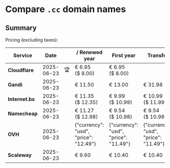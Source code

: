 # Compare `.cc` domain names

## Summary

Pricing (excluding taxes):

| Service | Date |  | / Renewed year | First year | Transfer | Restoration |
|--|--|--|--|--|--|--|
| **Cloudflare** | 2025-06-23 | 🏆 | € 6.95<br>($ 8.00) | € 6.95<br>($ 8.00) |  |  |
| **Gandi** | 2025-06-23 |  | € 11.50 | € 13.00 | € 31.98 | € 100.00 |
| **Internet.bs** | 2025-06-23 |  | € 11.35<br>($ 12.35) | € 9.99<br>($ 10.99) | € 10.99<br>($ 11.99) | € 101.79<br>($ 100.39) |
| **Namecheap** | 2025-06-23 |  | € 11.27<br>($ 12.98) | € 9.54<br>($ 10.98) | € 9.54<br>($ 10.98) |  |
| **OVH** | 2025-06-23 |  | {"currency": "usd", "price": "12.49"} | {"currency": "usd", "price": "11.49"} | {"currency": "usd", "price": "11.49"} |  |
| **Scaleway** | 2025-06-23 |  | € 9.60 | € 10.40 | € 10.40 | € 58.00 |
